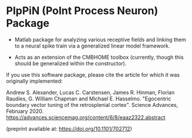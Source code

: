 # PIpPiN (PoInt Process Neuron) Package
- Matlab package for analyzing various receptive fields and linking them to a neural spike train via a generalized linear model framework.

- Acts as an extension of the CMBHOME toolbox (currently, though this should be generalized within the constructor). 


If you use this software package, please cite the article for which it was originally implemented:

Andrew S. Alexander, Lucas C. Carstensen, James R. Hinman, Florian Raudies, G. William Chapman and Michael E. Hasselmo. "Egocentric boundary vector tuning of the retrosplenial cortex". Science Advances, February 2020. https://advances.sciencemag.org/content/6/8/eaaz2322.abstract

(preprint available at: https://doi.org/10.1101/702712)
